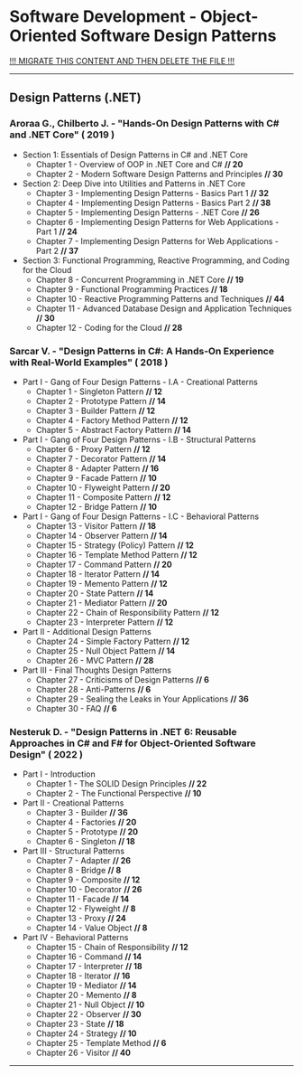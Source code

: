 # Software Development - Object-Oriented Software Design Patterns

[!!! MIGRATE THIS CONTENT AND THEN DELETE THE FILE !!!]()

---

## Design Patterns (.NET)

### Aroraa G., Chilberto J. - "Hands-On Design Patterns with C# and .NET Core" ( 2019 )

* Section 1: Essentials of Design Patterns in C# and .NET Core
  * Chapter 1 - Overview of OOP in .NET Core and C# **// 20**
  * Chapter 2 - Modern Software Design Patterns and Principles **// 30**
* Section 2: Deep Dive into Utilities and Patterns in .NET Core
  * Chapter 3 - Implementing Design Patterns - Basics Part 1 **// 32**
  * Chapter 4 - Implementing Design Patterns - Basics Part 2 **// 38**
  * Chapter 5 - Implementing Design Patterns - .NET Core **// 26**
  * Chapter 6 - Implementing Design Patterns for Web Applications - Part 1 **// 24**
  * Chapter 7 - Implementing Design Patterns for Web Applications - Part 2 **// 37**
* Section 3: Functional Programming, Reactive Programming, and Coding for the Cloud
  * Chapter 8 - Concurrent Programming in .NET Core **// 19**
  * Chapter 9 - Functional Programming Practices **// 18**
  * Chapter 10 - Reactive Programming Patterns and Techniques **// 44**
  * Chapter 11 - Advanced Database Design and Application Techniques **// 30**
  * Chapter 12 - Coding for the Cloud **// 28**

### Sarcar V. - "Design Patterns in C#: A Hands-On Experience with Real-World Examples" ( 2018 )

* Part I - Gang of Four Design Patterns - I.A - Creational Patterns
  * Chapter 1 - Singleton Pattern **// 12**
  * Chapter 2 - Prototype Pattern **// 14**
  * Chapter 3 - Builder Pattern **// 12**
  * Chapter 4 - Factory Method Pattern **// 12**
  * Chapter 5 - Abstract Factory Pattern **// 14**
* Part I - Gang of Four Design Patterns - I.B - Structural Patterns
  * Chapter 6 - Proxy Pattern **// 12**
  * Chapter 7 - Decorator Pattern **// 14**
  * Chapter 8 - Adapter Pattern **// 16**
  * Chapter 9 - Facade Pattern **// 10**
  * Chapter 10 - Flyweight Pattern **// 20**
  * Chapter 11 - Composite Pattern **// 12**
  * Chapter 12 - Bridge Pattern **// 10**
* Part I - Gang of Four Design Patterns - I.C - Behavioral Patterns
  * Chapter 13 - Visitor Pattern **// 18**
  * Chapter 14 - Observer Pattern **// 14**
  * Chapter 15 - Strategy (Policy) Pattern **// 12**
  * Chapter 16 - Template Method Pattern **// 12**
  * Chapter 17 - Command Pattern **// 20**
  * Chapter 18 - Iterator Pattern **// 14**
  * Chapter 19 - Memento Pattern **// 12**
  * Chapter 20 - State Pattern **// 14**
  * Chapter 21 - Mediator Pattern **// 20**
  * Chapter 22 - Chain of Responsibility Pattern **// 12**
  * Chapter 23 - Interpreter Pattern **// 12**
* Part II - Additional Design Patterns
  * Chapter 24 - Simple Factory Pattern **// 12**
  * Chapter 25 - Null Object Pattern **// 14**
  * Chapter 26 - MVC Pattern **// 28**
* Part III - Final Thoughts Design Patterns
  * Chapter 27 - Criticisms of Design Patterns **// 6**
  * Chapter 28 - Anti-Patterns **// 6**
  * Chapter 29 - Sealing the Leaks in Your Applications **// 36**
  * Chapter 30 - FAQ **// 6**

### Nesteruk D. - "Design Patterns in .NET 6: Reusable Approaches in C# and F# for Object-Oriented Software Design" ( 2022 )

* Part I - Introduction
  * Chapter 1 - The SOLID Design Principles **// 22**
  * Chapter 2 - The Functional Perspective **// 10**
* Part II - Creational Patterns
  * Chapter 3 - Builder **// 36**
  * Chapter 4 - Factories **// 20**
  * Chapter 5 - Prototype **// 20**
  * Chapter 6 - Singleton **// 18**
* Part III - Structural Patterns
  * Chapter 7 - Adapter **// 26**
  * Chapter 8 - Bridge **// 8**
  * Chapter 9 - Composite **// 12**
  * Chapter 10 - Decorator **// 26**
  * Chapter 11 - Facade **// 14**
  * Chapter 12 - Flyweight **// 8**
  * Chapter 13 - Proxy **// 24**
  * Chapter 14 - Value Object **// 8**
* Part IV - Behavioral Patterns
  * Chapter 15 - Chain of Responsibility **// 12**
  * Chapter 16 - Command **// 14**
  * Chapter 17 - Interpreter **// 18**
  * Chapter 18 - Iterator **// 16**
  * Chapter 19 - Mediator **// 14**
  * Chapter 20 - Memento **// 8**
  * Chapter 21 - Null Object **// 10**
  * Chapter 22 - Observer **// 30**
  * Chapter 23 - State **// 18**
  * Chapter 24 - Strategy **// 10**
  * Chapter 25 - Template Method **// 6**
  * Chapter 26 - Visitor **// 40**

---
